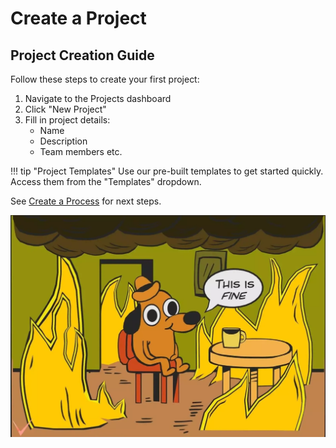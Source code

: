 # Create a Project

## Project Creation Guide

Follow these steps to create your first project:

1. Navigate to the Projects dashboard
2. Click "New Project"
3. Fill in project details:
    - Name
    - Description
    - Team members etc.

!!! tip "Project Templates"
    Use our pre-built templates to get started quickly. Access them from the "Templates" dropdown.

See [Create a Process](create-process.md) for next steps.

![Sample Image](../images/this-is-fine.jpg)
